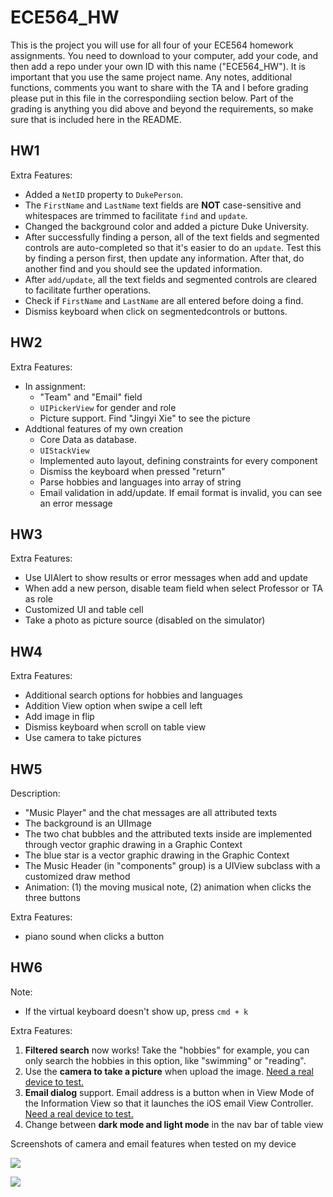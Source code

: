 #   ECE564_HW 
This is the project you will use for all four of your ECE564 homework assignments. You need to download to your computer, add your code, and then add a repo under your own ID with this name ("ECE564_HW"). It is important that you use the same project name.  Any notes, additional functions, comments you want to share with the TA and I before grading please put in this file in the correspondiing section below.  Part of the grading is anything you did above and beyond the requirements, so make sure that is included here in the README.

## HW1
Extra Features:
* Added a `NetID` property to `DukePerson`.
* The `FirstName` and `LastName` text fields are **NOT** case-sensitive and whitespaces are trimmed to facilitate `find` and `update`.
* Changed the background color and added a picture Duke University.
* After successfully finding a person, all of the text fields and segmented controls are auto-completed so that it's easier to do an `update`. 
Test this by finding a person first, then update any information. After that, do another find and you should see the updated information.
* After `add/update`, all the text fields and segmented controls are cleared to facilitate further operations.
* Check if `FirstName` and `LastName` are all entered before doing a find.
* Dismiss keyboard when click on segmentedcontrols or buttons.

## HW2
Extra Features:
* In assignment:
    * "Team" and "Email" field
    * `UIPickerView` for gender and role
    * Picture support. Find "Jingyi Xie" to see the picture
* Addtional features of my own creation
    * Core Data as database. 
    * `UIStackView`
    * Implemented auto layout, defining constraints for every component
    * Dismiss the keyboard when pressed "return"
    * Parse hobbies and languages into array of string
    * Email validation in add/update. If email format is invalid, you can see an error message

## HW3
Extra Features:
* Use UIAlert to show results or error messages when add and update
* When add a new person, disable team field when select Professor or TA as role
* Customized UI and table cell
* Take a photo as picture source (disabled on the simulator)

## HW4

Extra Features:
* Additional search options for hobbies and languages
* Addition View option when swipe a cell left
* Add image in flip
* Dismiss keyboard when scroll on table view
* Use camera to take pictures


## HW5

Description:
* "Music Player" and the chat messages are all attributed texts
* The background is an UIImage
* The two chat bubbles and the attributed texts inside are implemented through vector graphic drawing in a Graphic Context
* The blue star is a vector graphic drawing in the Graphic Context
* The Music Header (in "components" group) is a UIView subclass with a customized draw method
* Animation: (1) the moving musical note, (2) animation when clicks the three buttons

Extra Features:
* piano sound when clicks a button


## HW6
Note: 
* If the virtual keyboard doesn't show up, press `cmd + k`

Extra Features:
1. **Filtered search** now works! Take the "hobbies" for example, you can only search the hobbies in this option, like "swimming" or "reading".
2. Use the **camera to take a picture** when upload the image. <ins>Need a real device to test. </ins>
3. **Email dialog** support.  Email address is a button when in View Mode of the Information View so that it launches the iOS email View Controller.  <ins>Need a real device to test. </ins>
4. Change between **dark mode and light mode** in the nav bar of table view

Screenshots of camera and email features when tested on my device

![](camera.PNG)

![](email.PNG)
